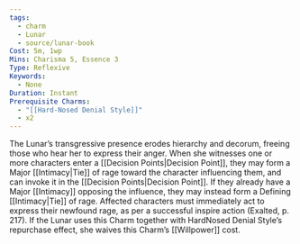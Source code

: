 ```yaml
---
tags:
  - charm
  - Lunar
  - source/lunar-book
Cost: 5m, 1wp
Mins: Charisma 5, Essence 3
Type: Reflexive
Keywords:
  - None
Duration: Instant
Prerequisite Charms:
  - "[[Hard-Nosed Denial Style]]"
  - x2
---
```

The Lunar’s transgressive presence erodes hierarchy and decorum, freeing those who hear her to express their anger. When she witnesses one or more characters enter a [[Decision Points|Decision Point]], they may form a Major [[Intimacy|Tie]] of rage toward the character influencing them, and can invoke it in the [[Decision Points|Decision Point]]. If they already have a Major [[Intimacy]] opposing the influence, they may instead form a Defining [[Intimacy|Tie]] of rage. Affected characters must immediately act to express their newfound rage, as per a successful inspire action (Exalted, p. 217). If the Lunar uses this Charm together with HardNosed Denial Style’s repurchase effect, she waives this Charm’s [[Willpower]] cost.